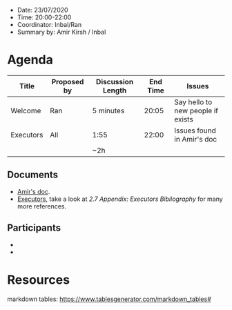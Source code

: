 * Date: 23/07/2020
* Time: 20:00-22:00
* Coordinator: Inbal/Ran
* Summary by: Amir Kirsh / Inbal

# Agenda
| Title     | Proposed by | Discussion Length | End Time | Issues                            |
|-----------|-------------|-------------------|----------|-----------------------------------|
| Welcome   | Ran         | 5 minutes         | 20:05    | Say hello to new people if exists |
| Executors | All         | 1:55              | 22:00    | Issues found in Amir's doc        |
|           |             | ~2h               |          |                                   |

## Documents
* [Amir's doc](https://docs.google.com/document/d/1AXgg3-sMhYFNv0UJ95K1XQiNBbk9wQ16t6lY5YVidtQ/edit?usp=sharing).
* [Executors](wg21.link/p0443), take a look at _2.7 Appendix: Executors Bibilography_ for many more references.

## Participants
* 
* 

# Resources
markdown tables: https://www.tablesgenerator.com/markdown_tables#
